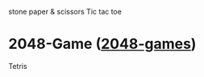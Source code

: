 stone paper & scissors 
Tic tac toe
# 2048-Game ([2048-games](https://github.com/Adityagupta1536/Game-Project/blob/main/Games/2048-Game/Readme.md?plain=1))
Tetris   
